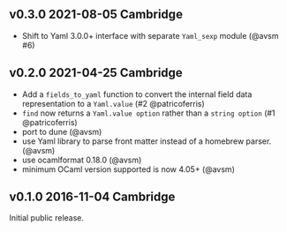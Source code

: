 v0.3.0 2021-08-05 Cambridge
---------------------------

- Shift to Yaml 3.0.0+ interface with separate `Yaml_sexp` module (@avsm #6)

v0.2.0 2021-04-25 Cambridge
---------------------------

- Add a `fields_to_yaml` function to convert the internal field data
  representation to a `Yaml.value` (#2 @patricoferris)
- `find` now returns a `Yaml.value option` rather than a `string option`
  (#1 @patricoferris)
- port to dune (@avsm)
- use Yaml library to parse front matter instead of a homebrew parser. (@avsm)
- use ocamlformat 0.18.0 (@avsm)
- minimum OCaml version supported is now 4.05+ (@avsm)

v0.1.0 2016-11-04 Cambridge
---------------------------

Initial public release.
